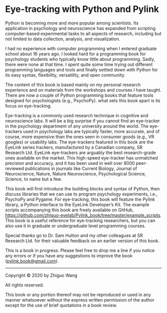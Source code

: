 # Eye-tracking with Python and Pylink

Python is becoming more and more popular among scientists. Its application in psychology and neuroscience has expanded from scripting computer-based experimental tasks to all aspects of research, including but not limited to data collection, analysis, and visualization.
 
I had no experience with computer programming when I entered graduate school about 16 years ago. I looked hard for a programming book for psychology students who typically know little about programming. Sadly, there were none at that time. I spent quite some time trying out different programming languages and tools and finally settled down with Python for its easy syntax, flexibility, versatility, and open community.
 
The content of this book is based mainly on my personal research experience and on materials from the workshops and courses I have taught. There are now a couple of Python programming books that feature tools designed for psychologists (e.g., PsychoPy). what sets this book apart is its focus on eye-tracking.
 
Eye-tracking is a commonly used research technique in cognitive and neuroscience labs. It will be a big surprise if you cannot find an eye-tracker in the psychology department of any university around the world. The eye-trackers used in psychology labs are typically faster, more accurate, and of course, more expensive than the ones seen in consumer goods (e.g., VR googles) or usability labs. The eye-trackers featured in this book are the EyeLink series trackers, manufactured by a Canadian company, SR Research Ltd. EyeLink eye-trackers are arguably the best research-grade ones available on the market. This high-speed eye-tracker has unmatched precision and accuracy, and it has been used in well over 8000 peer-reviewed publications in journals like Current Biology, Journal of Neuroscience, Nature, Nature Neuroscience, Psychological Science, Science, to name but a few.
 
This book will first introduce the building blocks and syntax of Python, then discuss libraries that we can use to program psychology experiments, i.e., PsychoPy and Pygame. For eye-tracking, this book will feature the Pylink library, a Python interface to the EyeLink Developer’s Kit. The example scripts accompanying this book are freely available on GitHub, https://github.com/zhiguo-eyelab/Pylink_book/tree/master/example_scripts. This book is a useful reference for eye-tracking researchers, but you can also use it in graduate or undergraduate level programming courses.
 
Special thanks go to Dr. Sam Hutton and my other colleagues at SR Research Ltd. for their valuable feedback on an earlier version of this book. 

This is a book in progress. Please feel free to drop me a line if you notice any errors or if you have any suggestions to improve the book (pylink.book@gmail.com).

_________________________________________________________
Copyright © 2020 by Zhiguo Wang

All rights reserved. 

This book or any portion thereof may not be reproduced or used in any manner whatsoever
without the express written permission of the author except for the use of brief quotations in a book review.

